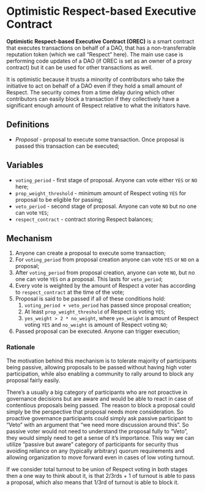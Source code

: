 # Optimistic Respect-based Executive Contract

**Optimistic Respect-based Executive Contract (OREC)** is a smart contract that executes transactions on behalf of a DAO, that has a non-transferrable reputation token (which we call “Respect” here). The main use case is performing code updates of a DAO (if OREC is set as an owner of a proxy contract) but it can be used for other transactions as well.

It is optimistic because it trusts a minority of contributors who take the initiative to act on behalf of a DAO even if they hold a small amount of Respect. The security comes from a time delay during which other contributors can easily block a transaction if they collectively have a significant enough amount of Respect relative to what the initiators have.

## Definitions

- *Proposal* - proposal to execute some transaction. Once proposal is passed this transaction can be executed;

## Variables

- `voting_period` - first stage of proposal. Anyone can vote either `YES` or `NO` here;
- `prop_weight_threshold` - minimum amount of Respect voting `YES` for proposal to be eligible for passing;
- `veto_period` - second stage of proposal. Anyone can vote `NO` but no one can vote `YES`;
- `respect_contract` - contract storing Respect balances;

## Mechanism
<!-- TODO:
There's currently a problem with spam, where any respected member with more than 256 `prop_weight_threshold` could spam with many proposals and force honest members to waste a lot of gas vetoing each one. This could be solved by implementing the following changes:

* Each account has voting power, initially equal to his current Respect balance;
* Allow each vote to specify voting power to be used, which can be less than current Respect balance of account;
* Each `YES` vote subtracts from voting power of account. Voting power is returned after proposal is rejected or executed (execution can fail);
  * [ ] How will `NO` votes work with voting power?

This prevents spam because each respect holders have limited voting power, and so they have limited amount of proposals they could create per unit of time.

Plus this has other attractive features:
* Allowing respect-holders to signal how strongly they feel about a proposal;
* Incetivization to execute proposals (if your proposal is passed you only get your voting power back if someone executes it);
* The actions you can do are limited by the amount of Respect you hold. As a big respect-holder, the more contentious proposals you're trying to pass the less proposals you will pass (or you will pass them slower). This makes sense because reputation you've earned in the past, while it should give you power it should be limited based on what you're trying to do now.  -->
<!-- TODO: Check if this matches implementation -->

1. Anyone can create a proposal to execute some transaction;
2. For `voting_period` from proposal creation anyone can vote `YES` or `NO` on a proposal;
3. After `voting_period` from proposal creation, anyone can vote `NO`, but no one can vote `YES` on a proposal. This lasts for `veto_period`;
4. Every vote is weighted by the amount of Respect a voter has according to `respect_contract` at the time of the vote;
5. Proposal is said to be passed if all of these conditions hold:
   1. `voting_period + veto_period` has passed since proposal creation;
   2. At least `prop_weight_threshold` of Respect is voting `YES`;
   3. `yes_weight > 2 * no_weight`, where `yes_weight` is amount of Respect voting `YES` and `no_weight` is amount of Respect voting `NO`;
6. Passed proposal can be executed. Anyone can trigger execution;


### Rationale

The motivation behind this mechanism is to tolerate majority of participants being passive, allowing proposals to be passed without having high voter participation, while also enabling a community to rally around to block any proposal fairly easily. 

There’s a usually a big category of participants who are not proactive in governance decisions but are aware and would be able to react in case of contentious proposals being passed. The reason to block a proposal could simply be the perspective that proposal needs more consideration. So proactive governance participants could simply ask passive participant to “Veto” with an argument that “we need more discussion around this”. So passive voter would not need to understand the proposal fully to “Veto”, they would simply need to get a sense of it’s importance. This way we can utilize “passive but aware” category of participants for security thus avoiding reliance on any (typically arbitrary) quorum requirements and allowing organization to move forward even in cases of low voting turnout.

If we consider total turnout to be union of Respect voting in both stages then a one way to think about it, is that 2/3rds + 1 of turnout is able to pass a proposal, which also means that 1/3rd of turnout is able to block it.
